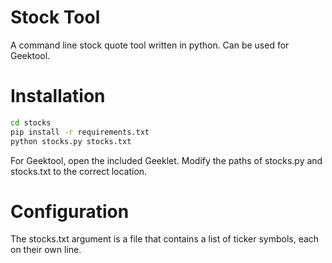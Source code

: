 Stock Tool
==========

A command line stock quote tool written in python. Can be used for Geektool.

Installation
============

```bash
cd stocks
pip install -r requirements.txt
python stocks.py stocks.txt
```

For Geektool, open the included Geeklet.
Modify the paths of stocks.py and stocks.txt to the correct location.

Configuration
=============

The stocks.txt argument is a file that contains a list of ticker symbols, each
on their own line.
